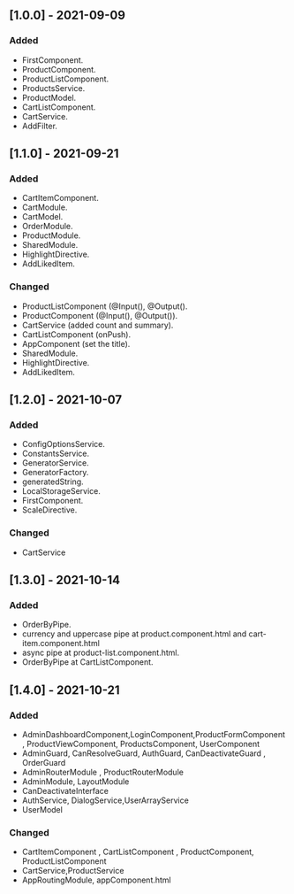 ## [1.0.0] - 2021-09-09
### Added

- FirstComponent.
- ProductComponent.
- ProductListComponent.
- ProductsService.
- ProductModel.
- CartListComponent.
- CartService.
- AddFilter.
## [1.1.0] - 2021-09-21
### Added

- CartItemComponent.
- CartModule.
- CartModel.
- OrderModule.
- ProductModule.
- SharedModule.
- HighlightDirective.
- AddLikedItem.
### Changed

- ProductListComponent (@Input(), @Output().
- ProductComponent (@Input(), @Output()).
- CartService (added count and summary).
- CartListComponent (onPush).
- AppComponent (set the title).
- SharedModule.
- HighlightDirective.
- AddLikedItem.

## [1.2.0] - 2021-10-07
### Added

- ConfigOptionsService.
- ConstantsService.
- GeneratorService.
- GeneratorFactory.
- generatedString.
- LocalStorageService.
- FirstComponent.
- ScaleDirective.
### Changed

- CartService 


## [1.3.0] - 2021-10-14
### Added

- OrderByPipe.
- currency and uppercase pipe at product.component.html and cart-item.component.html
- async pipe at product-list.component.html.
- OrderByPipe at CartListComponent.

## [1.4.0] - 2021-10-21
### Added

- AdminDashboardComponent,LoginComponent,ProductFormComponent , ProductViewComponent, ProductsComponent, UserComponent
- AdminGuard, CanResolveGuard, AuthGuard, CanDeactivateGuard , OrderGuard
- AdminRouterModule , ProductRouterModule
- AdminModule, LayoutModule
- CanDeactivateInterface
- AuthService, DialogService,UserArrayService
- UserModel

### Changed

- CartItemComponent , CartListComponent , ProductComponent, ProductListComponent
- CartService,ProductService
- AppRoutingModule, appComponent.html